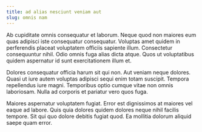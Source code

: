 ```yaml
---
title: ad alias nesciunt veniam aut
slug: omnis nam
---
```


Ab cupiditate omnis consequatur et laborum. Neque quod non maiores eum quas adipisci iste consequatur consequatur. Voluptas amet quidem in perferendis placeat voluptatem officiis sapiente illum. Consectetur consequuntur nihil. Odio omnis fuga alias dicta atque. Quos ut voluptatibus quidem aspernatur id sunt exercitationem illum et.

Dolores consequatur officia harum sit qui non. Aut veniam neque dolores. Quasi ut iure autem voluptas adipisci sequi enim totam suscipit. Tempora repellendus iure magni. Temporibus optio cumque vitae non omnis laboriosam. Nulla ad corporis et pariatur vero quos fuga.

Maiores aspernatur voluptatem fugiat. Error est dignissimos at maiores vel eaque ad labore. Quis quia dolores quidem dolores neque nihil facilis tempore. Sit qui quo dolore debitis fugiat quod. Ea mollitia dolorum aliquid saepe quam error.
